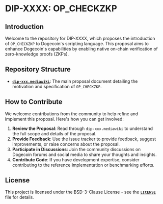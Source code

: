 # DIP-XXXX: OP_CHECKZKP

## Introduction

Welcome to the repository for DIP-XXXX, which proposes the introduction of `OP_CHECKZKP` to Dogecoin's scripting language. This proposal aims to enhance Dogecoin's capabilities by enabling native on-chain verification of zero-knowledge proofs (ZKPs).

## Repository Structure

- **[`dip-xxx.mediawiki`](./dip-xxx.mediawiki)**: The main proposal document detailing the motivation and specification of `OP_CHECKZKP`.

## How to Contribute

We welcome contributions from the community to help refine and implement this proposal. Here's how you can get involved:

1. **Review the Proposal**: Read through `dip-xxx.mediawiki` to understand the full scope and details of the proposal.
2. **Provide Feedback**: Use the issue tracker to provide feedback, suggest improvements, or raise concerns about the proposal.
3. **Participate in Discussions**: Join the community discussions on Dogecoin forums and social media to share your thoughts and insights.
4. **Contribute Code**: If you have development expertise, consider contributing to the reference implementation or benchmarking efforts.

## License

This project is licensed under the BSD-3-Clause License - see the **[`LICENSE`](./LICENSE)** file for details.
